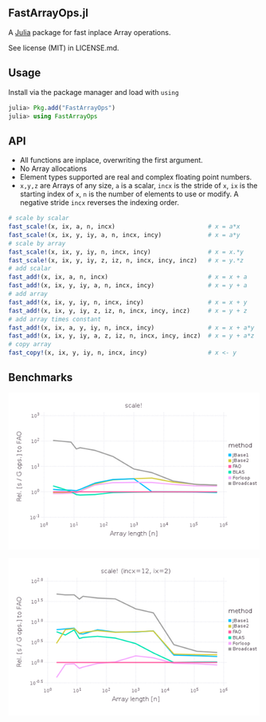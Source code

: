 
FastArrayOps.jl
---------

A [Julia](https://github.com/JuliaLang/julia) package for fast inplace Array operations.

See license (MIT) in LICENSE.md.


Usage
---------

Install via the package manager and load with `using`

```julia
julia> Pkg.add("FastArrayOps")
julia> using FastArrayOps
```

API
---------

* All functions are inplace, overwriting the first argument. 
* No Array allocations
* Element types supported are real and complex floating point numbers. 
* `x,y,z` are Arrays of any size, `a` is a scalar, `incx` is the stride of `x`, `ix` is the starting index of `x`, `n` is the number of elements to use or modify. A negative stride `incx` reverses the indexing order.

```julia
# scale by scalar
fast_scale!(x, ix, a, n, incx)                          # x = a*x
fast_scale!(x, ix, y, iy, a, n, incx, incy)             # x = a*y
# scale by array
fast_scale!(x, ix, y, iy, n, incx, incy)                # x = x.*y
fast_scale!(x, ix, y, iy, z, iz, n, incx, incy, incz)   # x = y.*z
# add scalar
fast_add!(x, ix, a, n, incx)                            # x = x + a
fast_add!(x, ix, y, iy, a, n, incx, incy)               # x = y + a
# add array
fast_add!(x, ix, y, iy, n, incx, incy)                  # x = x + y
fast_add!(x, ix, y, iy, z, iz, n, incx, incy, incz)     # x = y + z
# add array times constant
fast_add!(x, ix, a, y, iy, n, incx, incy)               # x = x + a*y
fast_add!(x, ix, y, iy, a, z, iz, n, incx, incy, incz)  # x = y + a*z
# copy array
fast_copy!(x, ix, y, iy, n, incx, incy)                 # x <- y
```

Benchmarks
---------

![Scale1](/perf/scale_incx1.png)

![Scale12](/perf/scale_incx12.png)



